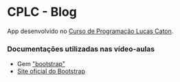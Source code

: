 # CPLC - Blog

App desenvolvido no [Curso de Programação Lucas Caton](https://www.lucascaton.com.br/curso).

### Documentações utilizadas nas vídeo-aulas

* Gem ["bootstrap"](https://github.com/twbs/bootstrap-rubygem)
* [Site oficial do Bootstrap](https://getbootstrap.com/docs)
